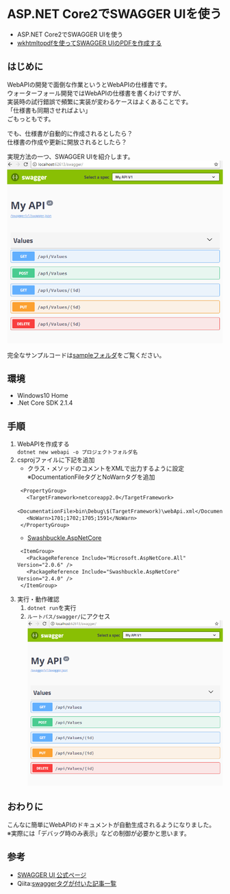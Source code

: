 # ASP.NET Core2でSWAGGER UIを使う
- ASP.NET Core2でSWAGGER UIを使う
- [wkhtmltopdfを使ってSWAGGER UIのPDFを作成する](https://github.com/kazenetu/blog-reports/tree/master/reports/23-swaggerUItoPDF/readme.md)

## はじめに
WebAPIの開発で面倒な作業というとWebAPIの仕様書です。  
ウォーターフォール開発ではWebAPIの仕様書を書くわけですが、  
実装時の試行錯誤で頻繁に実装が変わるケースはよくあることです。  
「仕様書も同期させればよい」  
ごもっともです。  

でも、仕様書が自動的に作成されるとしたら？  
仕様書の作成や更新に開放されるとしたら？  

実現方法の一つ、SWAGGER UIを紹介します。  
 ![イメージ](runimage.png) 


完全なサンプルコードは[sampleフォルダ](https://github.com/kazenetu/blog-reports/tree/master/reports/22-swaggerUI/sample)をご覧ください。

## 環境
- Windows10 Home  
- .Net Core SDK 2.1.4

## 手順
1. WebAPIを作成する  
   ```dotnet new webapi -o プロジェクトフォルダ名```
1. csprojファイルに下記を追加
   - クラス・メソッドのコメントをXMLで出力するように設定  
     ※DocumentationFileタグとNoWarnタグを追加
   ```
    <PropertyGroup>
      <TargetFramework>netcoreapp2.0</TargetFramework>
      <DocumentationFile>bin\Debug\$(TargetFramework)\webApi.xml</DocumentationFile>
      <NoWarn>1701;1702;1705;1591</NoWarn>
    </PropertyGroup>
   ```
   - [Swashbuckle.AspNetCore](https://www.nuget.org/packages/Swashbuckle.AspNetCore/)
   ```
    <ItemGroup>
      <PackageReference Include="Microsoft.AspNetCore.All" Version="2.0.6" />
      <PackageReference Include="Swashbuckle.AspNetCore" Version="2.4.0" />
    </ItemGroup>
   ```   
1. 実行・動作確認  
   1. ```dotnet run```を実行  
   1. ```ルートパス/swagger/```にアクセス  
   ![イメージ](runimage.png) 

## おわりに
こんなに簡単にWebAPIのドキュメントが自動生成されるようになりました。  
※実際には「デバッグ時のみ表示」などの制御が必要かと思います。

## 参考
- [SWAGGER UI 公式ページ](https://swagger.io/swagger-ui/)
- Qiita:[swaggerタグが付いた記事一覧](https://qiita.com/search?q=tag%3Aswagger&sort=created)